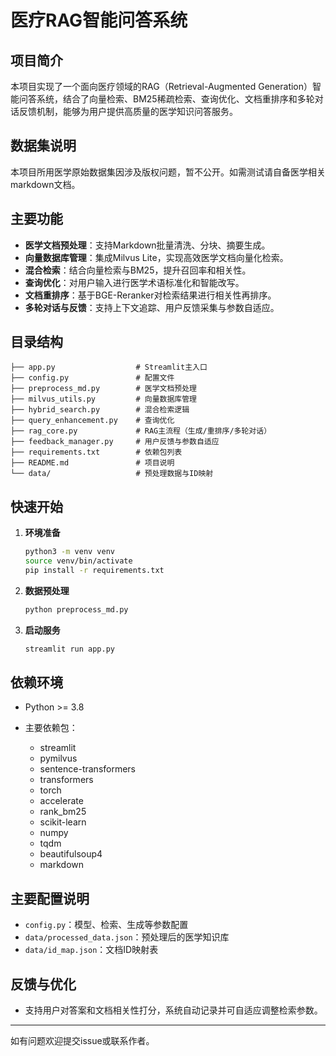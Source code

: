 # 医疗RAG智能问答系统

## 项目简介

本项目实现了一个面向医疗领域的RAG（Retrieval-Augmented Generation）智能问答系统，结合了向量检索、BM25稀疏检索、查询优化、文档重排序和多轮对话反馈机制，能够为用户提供高质量的医学知识问答服务。

## 数据集说明

本项目所用医学原始数据集因涉及版权问题，暂不公开。如需测试请自备医学相关markdown文档。

## 主要功能

- **医学文档预处理**：支持Markdown批量清洗、分块、摘要生成。
- **向量数据库管理**：集成Milvus Lite，实现高效医学文档向量化检索。
- **混合检索**：结合向量检索与BM25，提升召回率和相关性。
- **查询优化**：对用户输入进行医学术语标准化和智能改写。
- **文档重排序**：基于BGE-Reranker对检索结果进行相关性再排序。
- **多轮对话与反馈**：支持上下文追踪、用户反馈采集与参数自适应。

## 目录结构

```text
├── app.py                  # Streamlit主入口
├── config.py               # 配置文件
├── preprocess_md.py        # 医学文档预处理
├── milvus_utils.py         # 向量数据库管理
├── hybrid_search.py        # 混合检索逻辑
├── query_enhancement.py    # 查询优化
├── rag_core.py             # RAG主流程（生成/重排序/多轮对话）
├── feedback_manager.py     # 用户反馈与参数自适应
├── requirements.txt        # 依赖包列表
├── README.md               # 项目说明
└── data/                   # 预处理数据与ID映射
```

## 快速开始

1. **环境准备**

   ```zsh
   python3 -m venv venv
   source venv/bin/activate
   pip install -r requirements.txt
   ```

2. **数据预处理**

   ```zsh
   python preprocess_md.py
   ```

3. **启动服务**

   ```zsh
   streamlit run app.py
   ```

## 依赖环境

- Python >= 3.8
- 主要依赖包：

  - streamlit
  - pymilvus
  - sentence-transformers
  - transformers
  - torch
  - accelerate
  - rank_bm25
  - scikit-learn
  - numpy
  - tqdm
  - beautifulsoup4
  - markdown

## 主要配置说明

- `config.py`：模型、检索、生成等参数配置
- `data/processed_data.json`：预处理后的医学知识库
- `data/id_map.json`：文档ID映射表

## 反馈与优化

- 支持用户对答案和文档相关性打分，系统自动记录并可自适应调整检索参数。

---
如有问题欢迎提交issue或联系作者。
